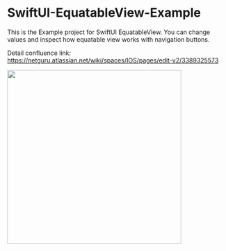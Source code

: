 # SwiftUI-EquatableView-Example

This is the Example project for SwiftUI EquatableView. You can change values and inspect how equatable view works with navigation buttons.

Detail confluence link: https://netguru.atlassian.net/wiki/spaces/IOS/pages/edit-v2/3389325573

<img src="https://user-images.githubusercontent.com/112940136/193663785-9c2f2aa7-c058-4471-97fd-eaadfc2dd3a2.png" width= 400 />
